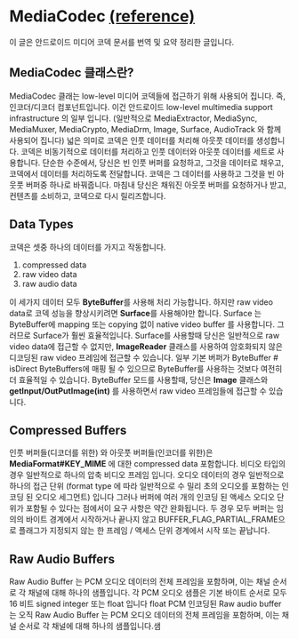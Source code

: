 # MediaCodec [(reference)](https://developer.android.com/reference/android/media/MediaCodec)
이 글은 안드로이드 미디어 코덱 문서를 번역 및 요약 정리한 글입니다. 

## MediaCodec 클래스란?

MediaCodec 클래는 low-level 미디어 코덱들에 접근하기 위해 사용되어 집니다. 즉, 인코더/디코더 컴포넌트입니다. 
이건 안드로이드 low-level multimedia support infrastructure 의 일부 입니다. 
(일반적으로 MediaExtractor, MediaSync, MediaMuxer, MediaCrypto, MediaDrm, Image, Surface, AudioTrack 와 함께 사용되어 집니다)
넓은 의미로 코덱은 인풋 데이터를 처리해 아웃풋 데이터를 생성합니다. 코덱은 비동기적으로 데이터를 처리하고 인풋 데이터와 아웃풋 데이터를 세트로 사용합니다. 
단순한 수준에서, 당신은 빈 인풋 버퍼를 요청하고, 그것을 데이터로 채우고, 코덱에서 데이터를 처리하도록 전달합니다. 
코덱은 그 데이터를 사용하고 그것을 빈 아웃풋 버퍼중 하나로 바꿔줍니다. 마침내 당신은 채워진 아웃풋 버퍼를 요청하거나 받고, 컨텐츠를 소비하고, 코덱으로 다시 릴리즈합니다.

## Data Types
코덱은 셋중 하나의 데이터를 가지고 작동합니다. 
1. compressed data
2. raw video data
3. raw audio data

이 세가지 데이터 모두 **ByteBuffer**를 사용해 처리 가능합니다. 하지만 raw video data로 코덱 성능을 향상시키려면 **Surface**를 사용해야만 합니다.
Surface 는 ByteBuffer에 mapping 또는 copying 없이 native video buffer 를 사용합니다. 그러므로 Surface가 훨씬 효율적입니다. 
Surface를 사용할때 당신은 일반적으로 raw video data에 접근할 수 없지만, 
**ImageReader** 클래스를 사용하여 암호화되지 않은 디코딩된 raw video 프레임에 접근할 수 있습니다. 
일부 기본 버퍼가 ByteBuffer # isDirect ByteBuffers에 매핑 될 수 있으므로 ByteBuffer를 사용하는 것보다 여전히 더 효율적일 수 있습니다.
ByteBuffer 모드를 사용할때, 당신은 **Image** 클래스와 **getInput/OutPutImage(int)** 를 사용하면서 raw video 프레임들에 접근할 수 있습니다. 

## Compressed Buffers
인풋 버퍼들(디코더를 위한) 와 아웃풋 버퍼들(인코더를 위한)은 **MediaFormat#KEY_MIME** 에 대한 compressed data 포함합니다. 
비디오 타입의 경우 일반적으로 하나의 압축 비디오 프레임 입니다. 
오디오 데이터의 경우 일반적으로 하나의 접근 단위 (format type 에 따라 일반적으로 수 밀리 초의 오디오를 포함하는 인코딩 된 오디오 세그먼트) 입니다 
그러나 버퍼에 여러 개의 인코딩 된 액세스 오디오 단위가 포함될 수 있다는 점에서이 요구 사항은 약간 완화됩니다.
두 경우 모두 버퍼는 임의의 바이트 경계에서 시작하거나 끝나지 않고 
BUFFER_FLAG_PARTIAL_FRAME으로 플래그가 지정되지 않는 한 프레임 / 액세스 단위 경계에서 시작 또는 끝납니다.

## Raw Audio Buffers
Raw Audio Buffer 는 PCM 오디오 데이터의 전체 프레임을 포함하며, 이는 채널 순서로 각 채널에 대해 하나의 샘플입니다.
각 PCM 오디오 샘플은 기본 바이트 순서로 모두 16 비트 signed integer 또는 float 입니다
float PCM 인코딩된 Raw audio buffer 는 오직 
Raw Audio Buffer 는 PCM 오디오 데이터의 전체 프레임을 포함하며, 이는 채널 순서로 각 채널에 대해 하나의 샘플입니다.샘
